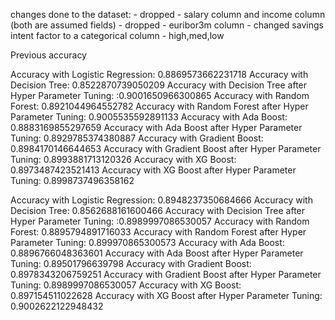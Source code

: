 changes done to the dataset:
	- dropped - salary column and income column (both are assumed fields)
	- dropped - euribor3m column
	- changed savings intent factor to a categorical column - high,med,low

Previous accuracy

Accuracy with Logistic Regression: 0.8869573662231718
Accuracy with Decision Tree: 0.8522870739050209
Accuracy with Decision Tree after Hyper Parameter Tuning: :0.9001650966300865
Accuracy with Random Forest: 0.8921044964552782
Accuracy with Random Forest after Hyper Parameter Tuning: 0.9005535592891133
Accuracy with Ada Boost: 0.8883169855297659
Accuracy with Ada Boost after Hyper Parameter Tuning: 0.8929785374380887
Accuracy with Gradient Boost: 0.8984170146644653
Accuracy with Gradient Boost after Hyper Parameter Tuning: 0.8993881713120326
Accuracy with XG Boost: 0.8973487423521413
Accuracy with XG Boost after Hyper Parameter Tuning: 0.8998737496358162

Accuracy with Logistic Regression: 0.8948237350684666
Accuracy with Decision Tree: 0.8562688161600466
Accuracy with Decision Tree after Hyper Parameter Tuning: :0.8989997086530057
Accuracy with Random Forest: 0.8895794891716033
Accuracy with Random Forest after Hyper Parameter Tuning: 0.899970865300573
Accuracy with Ada Boost: 0.8896766048363601
Accuracy with Ada Boost after Hyper Parameter Tuning: 0.89501796639798
Accuracy with Gradient Boost: 0.8978343206759251
Accuracy with Gradient Boost after Hyper Parameter Tuning: 0.8989997086530057
Accuracy with XG Boost: 0.897154511022628
Accuracy with XG Boost after Hyper Parameter Tuning: 0.9002622122948432

